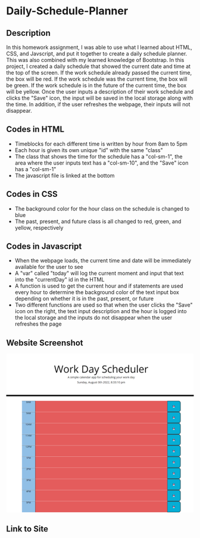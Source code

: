 # Daily-Schedule-Planner

## Description
In this homework assignment, I was able to use what I learned about HTML, CSS, and Javscript, and put it together to create a daily schedule planner. This was also combined with my learned knowledge of Bootstrap. In this project, I created a daily schedule that showed the current date and time at the top of the screen. If the work schedule already passed the current time, the box will be red. If the work schedule was the current time, the box will be green. If the work schedule is in the future of the current time, the box will be yellow. Once the user inputs a description of their work schedule and clicks the "Save" icon, the input will be saved in the local storage along with the time. In addition, if the user refreshes the webpage, their inputs will not disappear.

## Codes in HTML
- Timeblocks for each different time is written by hour from 8am to 5pm
- Each hour is given its own unique "id" with the same "class"
- The class that shows the time for the schedule has a "col-sm-1", the area where the user inputs text has a "col-sm-10", and the "Save" icon has a "col-sm-1"
- The javascript file is linked at the bottom

## Codes in CSS
- The background color for the hour class on the schedule is changed to blue
- The past, present, and future class is all changed to red, green, and yellow, respectively


## Codes in Javascript
- When the webpage loads, the current time and date will be immediately available for the user to see
- A "var" called "today" will log the current moment and input that text into the "currentDay" id in the HTML
- A function is used to get the current hour and if statements are used every hour to determine the background color of the text input box depending on whether it is in the past, present, or future
- Two different functions are used so that when the user clicks the "Save" icon on the right, the text input description and the hour is logged into the local storage and the inputs do not disappear when the user refreshes the page

## Website Screenshot
![Alttext](/full-website.png)

## Link to Site
